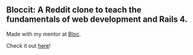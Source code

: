 ## Bloccit: A Reddit clone to teach the fundamentals of web development and Rails 4.

Made with my mentor at [Bloc](http://bloc.io).

Check it out [here](http://bgzbloccit.heroku.com)!